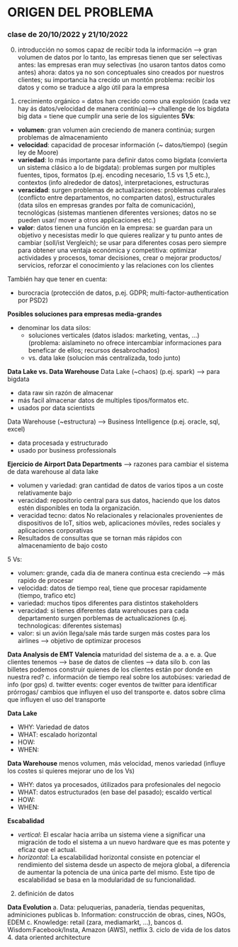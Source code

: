 # ORIGEN DEL PROBLEMA
### clase de 20/10/2022 y 21/10/2022
0. introducción
no somos capaz de recibir toda la información --> gran volumen de datos
por lo tanto, las empresas tienen que ser selectivas
antes: las empresas eran muy selectivas (no usaron tantos datos como antes)
ahora: datos ya no son conceptuales sino creados por nuestros clientes; su importancia ha crecido un montón
problema: recibir los datos y como se traduce a algo útil para la empresa

1. crecimiento orgánico
= datos han crecido como una explosión (cada vez hay ás datos/velocidad de manera continúa)--> challenge de los bigdata 
big data = tiene que cumplir una serie de los siguientes **5Vs**: 
- **volumen**: gran volumen aún creciendo de manera continúa; surgen problemas de almacenamiento
- **velocidad**: capacidad de procesar información (~ datos/tiempo) (según ley de Moore)
- **variedad**: lo más importante para definir datos como bigdata (convierta un sistema clásico a lo de bigdata): problemas surgen por multiples fuentes, tipos, formatos (p.ej. encoding necesario, 1.5 vs 1,5 etc.), contextos (info alrededor de datos), interpretaciones, estructuras
- **veracidad**: surgen problemas de actualizaciones: problemas culturales (conflicto entre departamentos, no comparten datos), estructurales (data silos en empresas grandes por falta de comunicación), tecnológicas (sistemas mantienen diferentes versiones; datos no se pueden usar/ mover a otros applicaciones etc.)
- **valor**: datos tienen una función en la empresa: se guardan para un objetivo y necesistas medir lo que quieres realizar y tu punto antes de cambiar (soll/ist Vergleich); se usar para diferentes cosas pero siempre para obtener una ventaja económica y competitiva: optimizar actividades y procesos, tomar decisiones, crear o mejorar productos/ servicios, reforzar el conocimiento y las relaciones con los clientes

También hay que tener en cuenta:
- burocracia (protección de datos, p.ej. GDPR; multi-factor-authentication por PSD2)


**Posibles soluciones para empresas media-grandes**
- denominar los data silos: 
    - soluciones verticales (datos islados: marketing, ventas, ...) (problema: aislamineto no ofrece intercambiar informaciones para beneficar de ellos; recursos desabrochados)
    - vs. data lake (solucion más centralizada, todo junto) 

**Data Lake vs. Data Warehouse**
Data Lake (~chaos) (p.ej. spark) --> para bigdata
- data raw sin razón de almacenar
- más facil almacenar datos de multiples tipos/formatos etc.
- usados por data scientists

Data Warehouse (~estructura) --> Business Intelligence (p.ej. oracle, sql, excel)
- data procesada y estructurado
- usado por business professionals


**Ejercicio de Airport Data Departments**
--> razones para cambiar el sistema de data warehouse al data lake
- volumen y variedad: gran cantidad de datos de varios tipos a un coste relativamente bajo
- veracidad: repositorio central para sus datos, haciendo que los datos estén disponibles en toda la organización. 
- veracidad tecno: datos No relacionales y relacionales provenientes de dispositivos de IoT, sitios web, aplicaciones móviles, redes sociales y aplicaciones corporativas
- Resultados de consultas que se tornan más rápidos con almacenamiento de bajo costo

5 Vs:
- volumen: grande, cada dia de manera continua esta creciendo --> más rapido de procesar
- velocidad: datos de tiempo real, tiene que procesar rapidamente (tiempo, trafico etc)
- variedad: muchos tipos diferentes para distintos stakeholders
- veracidad: si tienes diferentes data warehouses para cada departamento surgen porblemas de actualicaziones (p.ej. technologicas: diferentes sistemas)
- valor: si un avión llega/sale más tarde surgen más costes para los airlines --> objetivo de optimizar procesos

**Data Analysis de EMT Valencia**
maturidad del sistema de a. a e.
a. Que clientes tenemos --> base de datos de clientes --> data silo
b. con las billetes podemos construir quienes de los clientes están por donde en nuestra red?
c. información de tiempo real sobre los autobúses: variedad de info (por gps)
d. twitter events: coger eventos de twitter para identificar prórrogas/ cambios que influyen el uso del transporte
e. datos sobre clima que influyen el uso del transporte


**Data Lake**
- WHY: Variedad de datos
- WHAT: escalado horizontal 
- HOW:
- WHEN:

**Data Warehouse**
menos volumen, más velocidad, menos variedad (influye los costes si quieres mejorar uno de los Vs)
- WHY: datos ya procesados, útilizados para profesionales del negocio
- WHAT: datos estructurados (en base del pasado); escaldo vertical
- HOW:
- WHEN:

**Escabalidad**
- *vertical*: El escalar hacia arriba un sistema viene a significar una migración de todo el sistema a un nuevo hardware que es mas potente y eficaz que el actual. 
- *horizontal*: La escalabilidad horizontal consiste en potenciar el rendimiento del sistema desde un aspecto de mejora global, a diferencia de aumentar la potencia de una única parte del mismo. Este tipo de escalabilidad se basa en la modularidad de su funcionalidad. 


2. definición de datos

**Data Evolution**
a. Data: peluquerias, panadería, tiendas pequenitas, adminiciones publicas
b. Information: construcción de obras, cines, NGOs, EDEM
c. Knowledge: retail (zara, mediamarkt, ...), bancos
d. Wisdom:Facebook/Insta, Amazon (AWS), netflix
3. ciclo de vida de los datos
4. data oriented architecture

